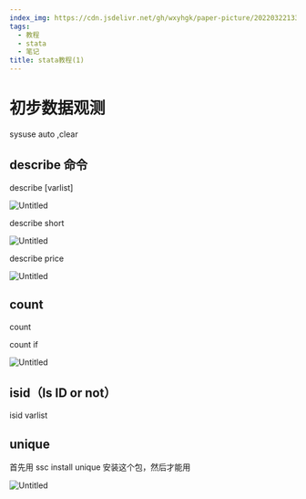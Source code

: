 ```yaml
---
index_img: https://cdn.jsdelivr.net/gh/wxyhgk/paper-picture/202203221333771.png
tags:
  - 教程
  - stata
  - 笔记
title: stata教程(1)
---
```

# 初步数据观测

sysuse auto ,clear

## describe 命令

describe [varlist]

![Untitled](https://cdn.jsdelivr.net/gh/wxyhgk/paper-picture/202203221328713.png)

describe short 

![Untitled](https://cdn.jsdelivr.net/gh/wxyhgk/paper-picture/202203221328719.png)

describe price

![Untitled](https://cdn.jsdelivr.net/gh/wxyhgk/paper-picture/202203221328720.png)

## count

count

count if

![Untitled](https://cdn.jsdelivr.net/gh/wxyhgk/paper-picture/202203221328721.png)

## isid（Is ID or not）

isid varlist

## unique

首先用 ssc install unique 安装这个包，然后才能用

![Untitled](https://cdn.jsdelivr.net/gh/wxyhgk/paper-picture/202203221328722.png)